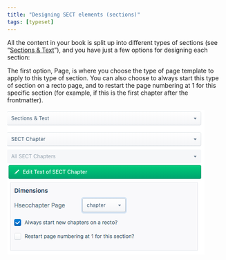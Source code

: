 ```yaml
---
title: "Designing SECT elements (sections)"
tags: [typeset]
---
```

 
<html><body><section data-type="chapter" class="hsecchapter" data-hederis-type="hsecchapter" id="typeset-sect-design" data-pi-attrs="id: typeset-sect-design; data-tags: typeset;" role="doc-chapter" data-tags="typeset" data-author-name=" " data-book-title=" " title="Designing SECT elements (sections)"><p class="hblkp" data-hederis-type="hblkp" id="pmrgluJO9">All the content in your book is split up into different types of sections (see &#8220;<a href="{% link _docs/typeset-text-design.md %}" data-hederis-type="hspana" id="pwcxcABlr"><span class="Hyperlink" data-hederis-type="hspnspan" id="ptK8rJ7SJ">Sections &amp; Text</span></a>&#8221;), and you have just a few options for designing each section:</p><p class="hblkp" data-hederis-type="hblkp" id="pWHcNf4SK">The first option, Page, is where you choose the type of page template to apply to this type of section. You can also choose to always start this type of section on a recto page, and to restart the page numbering at 1 for this specific section (for example, if this is the first chapter after the frontmatter).</p><img data-hederis-type="hblkimg" class="hblkimg" id="prjRS04ks" src="/images/sectelements.png" data-img-src="/images/sectelements.png"/></section></body></html>
